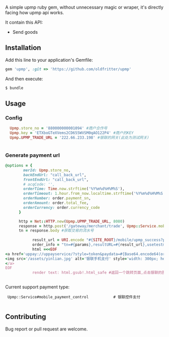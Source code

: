 
A simple upmp ruby gem, without unnecessary magic or wraper, it's directly facing how upmp api works.

It contain this API:

* Send goods


## Installation

Add this line to your application's Gemfile:


```ruby
gem 'upmp', :git => 'https://github.com/oldfritter/upmp'
```

And then execute:

```sh
$ bundle
```

## Usage

### Config

```ruby
  Upmp.store_no = '880000000001094' #商户合作号
  Upmp.key = 'ETXboGTeXVems2CD655WVSM0qAO122P4' #商户的KEY
  Upmp.UPMP_TRADE_URL = '222.66.233.198' #银联的网关(此处为测试网关)
	
```

### Generate payment url

```ruby
@options = {
        merId: Upmp.store_no,
        backEndUrl: "call_back_url",
        frontEndUrl: "call_back_url",
        # acqCode: '',
        orderTime: Time.now.strftime('%Y%m%d%H%M%S'),
        orderTimeout: 1.hour.from_now.localtime.strftime('%Y%m%d%H%M%S'),
        orderNumber: order.payment_sn,
        orderAmount: order.total_fee,
        orderCurrency: order.currency_code
      }

      http = Net::HTTP.new(Upmp.UPMP_TRADE_URL, 8080)
      response = http.post('/gateway/merchant/trade', Upmp::Service.mobile_payment_control(@option))
	  tn = response.body #获取交易的流水号
	  
	        result_url = URI.encode "#{SITE_ROOT}/mobile/upmp_success?payment_sn=#{payment_sn}&result="
	        order_info = "tn=#{params},resultURL=#{result_url},usetestmode=true"
	        html =<<EOF
<a href='uppay://uppayservice/?style=token&paydata=#{Base64.encode64(order_info)}'>
<img src='/assets/yinlian.jpg' alt='银联手机支付' style='width: 300px; height: 200px;'/>
</a>
EOF
	        render text: html.gsub!.html_safe #返回一个跳转页面,点击银联的图标以启动银联的app
	  
```


Current support payment type:
```
 Upmp::Service#mobile_payment_control        	# 银联控件支付
 
```

## Contributing

Bug report or pull request are welcome.